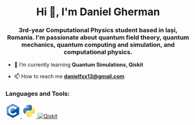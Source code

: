 <h1 align="center">Hi 👋, I'm Daniel Gherman</h1>
<h3 align="center">3rd-year Computational Physics student based in Iași, Romania. I'm passionate about quantum field theory, quantum mechanics, quantum computing and simulation, and computational physics.</h3>

- 🌱 I’m currently learning **Quantum Simulations, Qiskit**

- 📫 How to reach me **danielfxx13@gmail.com**


<h3 align="left">Languages and Tools:</h3>
<p align="left"> <a href="https://www.cprogramming.com/" target="_blank" rel="noreferrer"> <img src="https://raw.githubusercontent.com/devicons/devicon/master/icons/c/c-original.svg" alt="c" width="40" height="40"/> </a> <a href="https://www.python.org" target="_blank" rel="noreferrer"> <img src="https://raw.githubusercontent.com/devicons/devicon/master/icons/python/python-original.svg" alt="python" width="40" height="40"/> </a> 
 <a href="https://www.ibm.com/quantum/qiskit" target="_blank" rel="noreferrer"> <img src="https://quantumcomputingreport.com/wp-content/uploads/2024/03/image-24.png" alt="Qiskit" width="80" height="40"/> </a>
</p>
